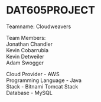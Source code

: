 # DAT605PROJECT

Teamname: Cloudweavers

Team Members:  
Jonathan Chandler  
Kevin Cobarrubia  
Kevin Detweiler  
Adam Swogger  

Cloud Provider - AWS   
Programming Language - Java   
Stack - Bitnami Tomcat Stack  
Database - MySQL
